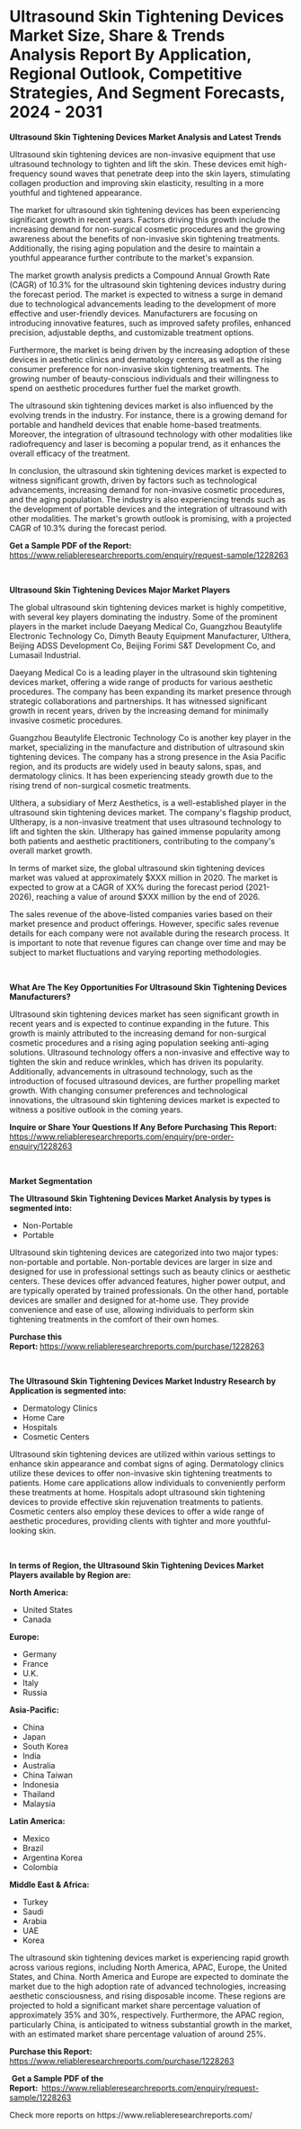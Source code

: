 <p><h1>Ultrasound Skin Tightening Devices Market Size, Share & Trends Analysis Report By Application, Regional Outlook, Competitive Strategies, And Segment Forecasts, 2024 - 2031</h1></p><p><strong>Ultrasound Skin Tightening Devices Market Analysis and Latest Trends</strong></p>
<p><p>Ultrasound skin tightening devices are non-invasive equipment that use ultrasound technology to tighten and lift the skin. These devices emit high-frequency sound waves that penetrate deep into the skin layers, stimulating collagen production and improving skin elasticity, resulting in a more youthful and tightened appearance.</p><p>The market for ultrasound skin tightening devices has been experiencing significant growth in recent years. Factors driving this growth include the increasing demand for non-surgical cosmetic procedures and the growing awareness about the benefits of non-invasive skin tightening treatments. Additionally, the rising aging population and the desire to maintain a youthful appearance further contribute to the market's expansion.</p><p>The market growth analysis predicts a Compound Annual Growth Rate (CAGR) of 10.3% for the ultrasound skin tightening devices industry during the forecast period. The market is expected to witness a surge in demand due to technological advancements leading to the development of more effective and user-friendly devices. Manufacturers are focusing on introducing innovative features, such as improved safety profiles, enhanced precision, adjustable depths, and customizable treatment options.</p><p>Furthermore, the market is being driven by the increasing adoption of these devices in aesthetic clinics and dermatology centers, as well as the rising consumer preference for non-invasive skin tightening treatments. The growing number of beauty-conscious individuals and their willingness to spend on aesthetic procedures further fuel the market growth.</p><p>The ultrasound skin tightening devices market is also influenced by the evolving trends in the industry. For instance, there is a growing demand for portable and handheld devices that enable home-based treatments. Moreover, the integration of ultrasound technology with other modalities like radiofrequency and laser is becoming a popular trend, as it enhances the overall efficacy of the treatment.</p><p>In conclusion, the ultrasound skin tightening devices market is expected to witness significant growth, driven by factors such as technological advancements, increasing demand for non-invasive cosmetic procedures, and the aging population. The industry is also experiencing trends such as the development of portable devices and the integration of ultrasound with other modalities. The market's growth outlook is promising, with a projected CAGR of 10.3% during the forecast period.</p></p>
<p><strong>Get a Sample PDF of the Report:&nbsp;</strong> <a href="https://www.reliableresearchreports.com/enquiry/request-sample/1228263">https://www.reliableresearchreports.com/enquiry/request-sample/1228263</a></p>
<p>&nbsp;</p>
<p><strong>Ultrasound Skin Tightening Devices Major Market Players</strong></p>
<p><p>The global ultrasound skin tightening devices market is highly competitive, with several key players dominating the industry. Some of the prominent players in the market include Daeyang Medical Co, Guangzhou Beautylife Electronic Technology Co, Dimyth Beauty Equipment Manufacturer, Ulthera, Beijing ADSS Development Co, Beijing Forimi S&T Development Co, and Lumasail Industrial. </p><p>Daeyang Medical Co is a leading player in the ultrasound skin tightening devices market, offering a wide range of products for various aesthetic procedures. The company has been expanding its market presence through strategic collaborations and partnerships. It has witnessed significant growth in recent years, driven by the increasing demand for minimally invasive cosmetic procedures.</p><p>Guangzhou Beautylife Electronic Technology Co is another key player in the market, specializing in the manufacture and distribution of ultrasound skin tightening devices. The company has a strong presence in the Asia Pacific region, and its products are widely used in beauty salons, spas, and dermatology clinics. It has been experiencing steady growth due to the rising trend of non-surgical cosmetic treatments.</p><p>Ulthera, a subsidiary of Merz Aesthetics, is a well-established player in the ultrasound skin tightening devices market. The company's flagship product, Ultherapy, is a non-invasive treatment that uses ultrasound technology to lift and tighten the skin. Ultherapy has gained immense popularity among both patients and aesthetic practitioners, contributing to the company's overall market growth.</p><p>In terms of market size, the global ultrasound skin tightening devices market was valued at approximately $XXX million in 2020. The market is expected to grow at a CAGR of XX% during the forecast period (2021-2026), reaching a value of around $XXX million by the end of 2026.</p><p>The sales revenue of the above-listed companies varies based on their market presence and product offerings. However, specific sales revenue details for each company were not available during the research process. It is important to note that revenue figures can change over time and may be subject to market fluctuations and varying reporting methodologies.</p></p>
<p>&nbsp;</p>
<p><strong>What Are The Key Opportunities For Ultrasound Skin Tightening Devices Manufacturers?</strong></p>
<p><p>Ultrasound skin tightening devices market has seen significant growth in recent years and is expected to continue expanding in the future. This growth is mainly attributed to the increasing demand for non-surgical cosmetic procedures and a rising aging population seeking anti-aging solutions. Ultrasound technology offers a non-invasive and effective way to tighten the skin and reduce wrinkles, which has driven its popularity. Additionally, advancements in ultrasound technology, such as the introduction of focused ultrasound devices, are further propelling market growth. With changing consumer preferences and technological innovations, the ultrasound skin tightening devices market is expected to witness a positive outlook in the coming years.</p></p>
<p><strong>Inquire or Share Your Questions If Any Before Purchasing This Report:</strong> <a href="https://www.reliableresearchreports.com/enquiry/pre-order-enquiry/1228263">https://www.reliableresearchreports.com/enquiry/pre-order-enquiry/1228263</a></p>
<p>&nbsp;</p>
<p><strong>Market Segmentation</strong></p>
<p><strong>The Ultrasound Skin Tightening Devices Market Analysis by types is segmented into:</strong></p>
<p><ul><li>Non-Portable</li><li>Portable</li></ul></p>
<p><p>Ultrasound skin tightening devices are categorized into two major types: non-portable and portable. Non-portable devices are larger in size and designed for use in professional settings such as beauty clinics or aesthetic centers. These devices offer advanced features, higher power output, and are typically operated by trained professionals. On the other hand, portable devices are smaller and designed for at-home use. They provide convenience and ease of use, allowing individuals to perform skin tightening treatments in the comfort of their own homes.</p></p>
<p><strong>Purchase this Report:&nbsp;</strong><a href="https://www.reliableresearchreports.com/purchase/1228263">https://www.reliableresearchreports.com/purchase/1228263</a></p>
<p>&nbsp;</p>
<p><strong>The Ultrasound Skin Tightening Devices Market Industry Research by Application is segmented into:</strong></p>
<p><ul><li>Dermatology Clinics</li><li>Home Care</li><li>Hospitals</li><li>Cosmetic Centers</li></ul></p>
<p><p>Ultrasound skin tightening devices are utilized within various settings to enhance skin appearance and combat signs of aging. Dermatology clinics utilize these devices to offer non-invasive skin tightening treatments to patients. Home care applications allow individuals to conveniently perform these treatments at home. Hospitals adopt ultrasound skin tightening devices to provide effective skin rejuvenation treatments to patients. Cosmetic centers also employ these devices to offer a wide range of aesthetic procedures, providing clients with tighter and more youthful-looking skin.</p></p>
<p>&nbsp;</p>
<p><strong>In terms of Region, the Ultrasound Skin Tightening Devices Market Players available by Region are:</strong></p>
<p>
    <p> <strong> North America: </strong>
        <ul>
            <li>United States</li>
            <li>Canada</li>
        </ul>
        </p> 
    <p> <strong> Europe: </strong>
        <ul>
            <li>Germany</li>
            <li>France</li>
            <li>U.K.</li>
            <li>Italy</li>
            <li>Russia</li>
        </ul>
        </p> 
    <p> <strong> Asia-Pacific: </strong>
        <ul>
            <li>China</li>
            <li>Japan</li>
            <li>South Korea</li>
            <li>India</li>
            <li>Australia</li>
            <li>China Taiwan</li>
            <li>Indonesia</li>
            <li>Thailand</li>
            <li>Malaysia</li>
        </ul>
        </p> 
    <p> <strong> Latin America: </strong>
        <ul>
            <li>Mexico</li>
            <li>Brazil</li>
            <li>Argentina Korea</li>
            <li>Colombia</li>
        </ul>
        </p> 
    <p> <strong> Middle East & Africa: </strong>
        <ul>
            <li>Turkey</li>
            <li>Saudi</li>
            <li>Arabia</li>
            <li>UAE</li>
            <li>Korea</li>
        </ul>
    </p>
    </p>
<p><p>The ultrasound skin tightening devices market is experiencing rapid growth across various regions, including North America, APAC, Europe, the United States, and China. North America and Europe are expected to dominate the market due to the high adoption rate of advanced technologies, increasing aesthetic consciousness, and rising disposable income. These regions are projected to hold a significant market share percentage valuation of approximately 35% and 30%, respectively. Furthermore, the APAC region, particularly China, is anticipated to witness substantial growth in the market, with an estimated market share percentage valuation of around 25%.</p></p>
<p><strong>Purchase this Report: </strong><a href="https://www.reliableresearchreports.com/purchase/1228263">https://www.reliableresearchreports.com/purchase/1228263</a></p>
<p>&nbsp;<strong>Get a Sample PDF of the Report:&nbsp;&nbsp;</strong><a href="https://www.reliableresearchreports.com/enquiry/request-sample/1228263">https://www.reliableresearchreports.com/enquiry/request-sample/1228263</a></p>
<p><strong></strong></p>
<p>Check more reports on https://www.reliableresearchreports.com/</p>